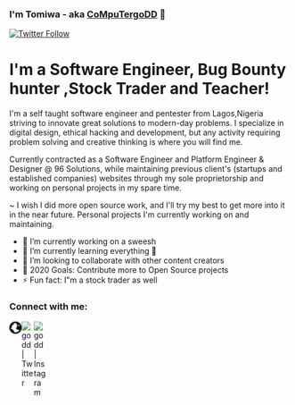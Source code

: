 ### I'm Tomiwa - aka [CoMpuTergoDD][website] 👋
[![Twitter Follow](https://img.shields.io/twitter/follow/computergodddd?color=1DA1F2&logo=twitter&style=for-the-badge)](https://twitter.com/intent/follow?original_referer=https%3A%2F%2Fgithub.com%2FcodeSTACKr&screen_name=computergoddd)

# I'm a Software Engineer, Bug Bounty hunter ,Stock Trader and Teacher!

I'm a self taught software engineer and pentester from Lagos,Nigeria striving to innovate great solutions to modern-day problems. I specialize in digital design, ethical hacking and development, but any activity requiring problem solving and creative thinking is where you will find me.

Currently contracted as a Software Engineer and Platform Engineer & Designer @ 96 Solutions, while maintaining previous client's (startups and established companies) websites through my sole proprietorship and working on personal projects in my spare time.

~ I wish I did more open source work, and I'll try my best to get more into it in the near future. Personal projects I'm currently working on and maintaining.
- 🔭 I’m currently working on a sweesh
- 🌱 I’m currently learning everything 🤣
- 👯 I’m looking to collaborate with other content creators
- 🥅 2020 Goals: Contribute more to Open Source projects
- ⚡ Fun fact: I"m a stock trader as well



### Connect with me:

[<img align="left" alt="godd" width="22px" src="https://raw.githubusercontent.com/iconic/open-iconic/master/svg/globe.svg" />][website]
[<img align="left" alt="godd | Twitter" width="22px" src="https://cdn.jsdelivr.net/npm/simple-icons@v3/icons/twitter.svg" />][twitter]
[<img align="left" alt="godd | Instagram" width="22px" src="https://cdn.jsdelivr.net/npm/simple-icons@v3/icons/instagram.svg" />][instagram]

<br />


[website]: https://oluwatomiwa.com
[twitter]: https://twitter.com/computergoddd
[instagram]: https://instagram.com/error96security

